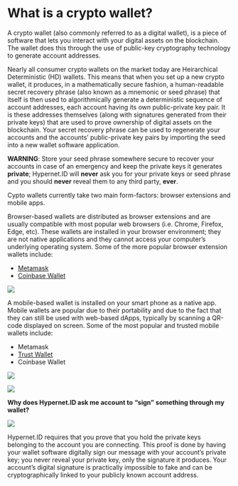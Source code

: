 # What is a crypto wallet?

A crypto wallet (also commonly referred to as a digital wallet), is a piece of software that lets you interact with your digital assets on the blockchain. The wallet does this through the use of public-key cryptography technology to generate account addresses.

Nearly all consumer crypto wallets on the market today are Heirarchical Deterministic (HD) wallets. This means that when you set up a new crypto wallet, it produces, in a mathematically secure fashion, a human-readable secret recovery phrase (also known as a mnemonic or seed phrase) that itself is then used to algorithmically generate a deterministic sequence of account addresses, each account having its own public-private key pair. It is these addresses themselves (along with signatures generated from their private keys) that are used to prove ownership of digital assets on the blockchain. Your secret recovery phrase can be used to regenerate your accounts and the accounts’ public-private key pairs by importing the seed into a new wallet software application.

**WARNING**: Store your seed phrase somewhere secure to recover your accounts in case of an emergency and keep the private keys it generates **private**; Hypernet.ID will **never** ask you for your private keys or seed phrase and you should **never** reveal them to any third party, **ever**.

Cypto wallets currently take two main form-factors: browser extensions and mobile apps.

Browser-based wallets are distributed as browser extensions and are usually compatible with most popular web browsers (i.e. Chrome, Firefox, Edge, etc). These wallets are installed in your browser environment; they are not native applications and they cannot access your computer’s underlying operating system. Some of the more popular browser extension wallets include:

* [Metamask](https://metamask.io)
* [Coinbase Wallet](https://wallet.coinbase.com)

![](https://paper-attachments.dropbox.com/s\_AEFE60B34D5410D0B0116C7A25499E964588F53C8AC0F54224AF5B2651B003D4\_1637454054285\_Hypernet-ID-Install-Metamask.gif)

A mobile-based wallet is installed on your smart phone as a native app. Mobile wallets are popular due to their portability and due to the fact that they can still be used with web-based dApps, typically by scanning a QR-code displayed on screen. Some of the most popular and trusted mobile wallets include:

* Metamask
* [Trust Wallet](https://trustwallet.com)
* Coinbase Wallet

![](https://paper-attachments.dropbox.com/s\_AEFE60B34D5410D0B0116C7A25499E964588F53C8AC0F54224AF5B2651B003D4\_1637455824072\_Hypernet-ID-web-browser-wallet-connect.gif)

![](https://paper-attachments.dropbox.com/s\_AEFE60B34D5410D0B0116C7A25499E964588F53C8AC0F54224AF5B2651B003D4\_1637460973079\_Hypernet-ID-wallet-connect.gif)

**Why does Hypernet.ID ask me account to** **“sign”** **something through my wallet?**

![](https://paper-attachments.dropbox.com/s\_AEFE60B34D5410D0B0116C7A25499E964588F53C8AC0F54224AF5B2651B003D4\_1637445802173\_image.png)

Hypernet.ID requires that you prove that you hold the private keys belonging to the account you are connecting. This proof is done by having your wallet software digitally sign our message with your account’s private key; you never reveal your private key, only the signature it produces. Your account’s digital signature is practically impossible to fake and can be cryptographically linked to your publicly known account address.
